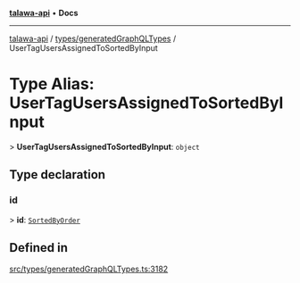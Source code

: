 [**talawa-api**](../../../README.md) • **Docs**

***

[talawa-api](../../../modules.md) / [types/generatedGraphQLTypes](../README.md) / UserTagUsersAssignedToSortedByInput

# Type Alias: UserTagUsersAssignedToSortedByInput

\> **UserTagUsersAssignedToSortedByInput**: `object`

## Type declaration

### id

\> **id**: [`SortedByOrder`](SortedByOrder.md)

## Defined in

[src/types/generatedGraphQLTypes.ts:3182](https://github.com/PalisadoesFoundation/talawa-api/blob/bba5d82264abb62b9e358a3d3fe1af18a8a8f6e4/src/types/generatedGraphQLTypes.ts#L3182)
